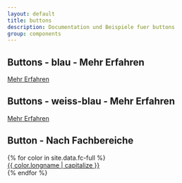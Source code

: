 ```yaml
---
layout: default
title: buttons
description: Documentation und Beispiele fuer buttons
group: components
---
```


<!-- buttons -->
<section>
  <h1>Buttons - blau - Mehr Erfahren</h1>
  <section class="element-wrapper">
    <div class="container">
      <div class="row">
        <div class="button-wrapper">
          <a class="btn btn-blue" role="button" href="#">
            Mehr Erfahren
          </a>
        </div>
      </div>
    </div>
  </section>
</section>

<!-- buttons -->
<section>
  <h1>Buttons - weiss-blau - Mehr Erfahren</h1>
  <section class="element-wrapper">
    <div class="container">
      <div class="row">
        <div class="button-wrapper">
          <a class="btn btn-white-blue" role="button" href="#">
            Mehr Erfahren
          </a>
        </div>
      </div>
    </div>
  </section>
</section>

<!-- buttons -->
<section>
  <h1>Button - Nach Fachbereiche</h1>
  <section class="element-wrapper">
    <div class="container">
      <div class="row">
        {% for color in site.data.fc-full %}
        <div class="button-wrapper">
          <a role="button" class="btn btn-fc-{{ color.shortname }}" href="#">
            {{ color.longname | capitalize }}
          </a>
        </div>
        {% endfor %}
      </div>
    </div>
  </section>
</section>
